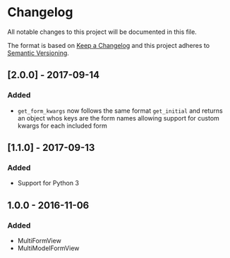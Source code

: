 # Changelog
All notable changes to this project will be documented in this file.

The format is based on [Keep a Changelog](http://keepachangelog.com/en/1.0.0/)
and this project adheres to [Semantic Versioning](http://semver.org/spec/v2.0.0.html).

## [2.0.0] - 2017-09-14
### Added
- `get_form_kwargs` now follows the same format `get_initial` and returns an object whos keys are
  the form names allowing support for custom kwargs for each included form

## [1.1.0] - 2017-09-13
### Added
- Support for Python 3

## 1.0.0 - 2016-11-06
### Added
- MultiFormView
- MultiModelFormView
